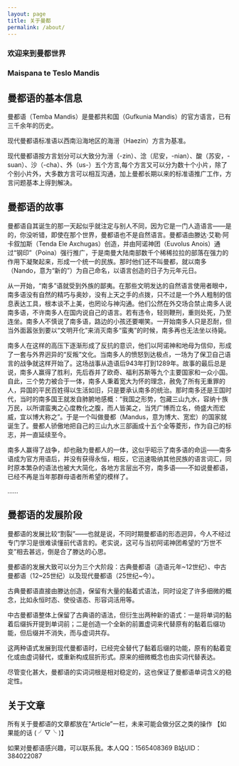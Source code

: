 ```yaml
---
layout: page
title: 关于曼都
permalink: /about/
---
```

### 欢迎来到曼都世界

### Maispana te Teslo Mandis

## 曼都语的基本信息

曼都语（Temba Mandis）是曼都共和国（Gufkunia Mandis）的官方语言，已有三千余年的历史。

现代曼都语标准语以西南沿海地区的海溍（Haezin）方言为基准。

现代曼都语按方言划分可以大致分为溍（-zin）、淰（尼安，-nian）、酸（苏安，-suan）、沙（-cha）、外（us-）五个方言,每个方言又可以分为数十个小片，除了个别小片外，大多数方言可以相互沟通，加上曼都长期以来的标准语推广工作，方言问题基本上得到解决。

## 曼都语的故事

曼都语自其诞生的那一天起似乎就注定与别人不同，因为它是一门人造语言——是的，你没听错，即使在那个世界，曼都语也不是自然语言。曼都语由滕达·艾勒·阿卡叙加斯（Tenda Ele Axchugas）创造，并由阿诺神团（Euvolus Anois）通过“钢印”（Poina）强行推广，于是南曼大陆南部数千个稀稀拉拉的部落在强力的作用下凝聚起来，形成一个统一的民族。那时他们还不叫曼都，就以南多（Nando，意为“新的”）为自己命名，以语言创造的日子为元年元日。

从一开始，“南多”语就受到外族的鄙夷。在那些文明发达的自然语言使用者眼中，南多语没有自然的精巧与奥妙，没有上天之手的点拨，只不过是一个外人粗制的信息表达工具，根本谈不上美，也罔论与神沟通。他们公然在外交场合禁止南多人说南多语，不许南多人在国内说自己的语言。若有违令，轻则鞭刑，重则处死，乃至连坐。南多人不慎说了南多语，路边的小孩还要嘲笑。一开始南多人只是忍耐，但当外面嚣张到要以“文明开化”来消灭南多“蛮夷”的时候，南多再也无法坐以待毙。

南多人在这样的高压下逐渐形成了反抗的意识，他们以阿诺神和地母为信仰，形成了一套与外界迥异的“反叛”文化。当南多人的愤怒到达极点，一场为了保卫自己语言的战争就这样开始了。这场战事从造语后943年打到1289年。故事的最后总是说，南多人赢得了胜利，先后吞并了欧奇、福利苏斯等九个主要国家和一众小国。自此，三个势力被合于一体，南多人秉着宽大为怀的理念，赦免了所有无重罪的人，异国的平民百姓得以生活如旧，只是要承认南多的统治。那时南多还是王国时代，当时的南多国王就发自肺腑地感概：“我国之形势，包藏三山九水，容纳十族万民，以所谓蛮夷之心度教化之腹，而人皆美之，当凭广博而立名，倚盛大而宏威，宜以博大称之”。于是一个叫做曼都（Mandus，意为博大、宽宏）的国家就诞生了。曼都人骄傲地把自己的三山九水三部画成十五个全等菱形，作为自己的标志，并一直延续至今。

南多人赢得了战争，却也融为曼都人的一体，这似乎昭示了南多语的命运——南多语成为官方用语后，并没有获得永恒，相反，它迅速吸纳其他民族的语言词汇，同时原本繁杂的语法也被大大简化，各地方言层出不穷，南多语——不如说曼都语，已经不再是当年那群母语者所希望的模样了。

……

## 曼都语的发展阶段

曼都语的发展比较“割裂”——也就是说，不同时期曼都语的形态迥异，今人不经过专门学习是很难读懂前代语言的。老实说，这可与当初阿诺神团希望的“万世不变”相去甚远，倒是合了滕达的心思。

曼都语的发展大致可以分为三个大阶段：古典曼都语（造语元年~12世纪）、中古曼都语（12~25世纪）以及现代曼都语（25世纪~今）。

古典曼都语直接由滕达创造，保留有大量的黏着式语法，同时设定了许多细微的概念，比如永恒时态、使役语态、形容词活用等。

中古曼都语整体上保留了古典语的语法，但衍生出两种新的语式：一是将单词的黏着后缀拆开提到单词前；二是创造一个全新的前置虚词来代替原有的黏着后缀功能，但后缀并不消失，而与虚词共存。

这两种语式发展到现代曼都语时，已经完全替代了黏着后缀的功能，原有的黏着变化或由虚词替代，或重新构成屈折形式。原来的细微概念也由实词代替表达。

尽管变化甚大，曼都语的实词词根是相对稳定的，这也保证了曼都语单词含义的稳定性。

## 关于文章

所有关于曼都语的文章都放在“Article”一栏，未来可能会做分区之类的操作
【如果能的话 ( ╯▽╰ )】

如果对曼都语感兴趣，可以联系我。本人QQ：1565408369  B站UID：384022087
